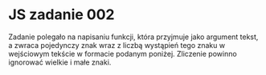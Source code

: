 # JS zadanie 002
Zadanie polegało na napisaniu funkcji, która przyjmuje jako argument tekst, a zwraca pojedynczy znak wraz z liczbą wystąpień tego znaku w wejściowym tekście w formacie podanym poniżej.
Zliczenie powinno ignorować wielkie i małe znaki.
